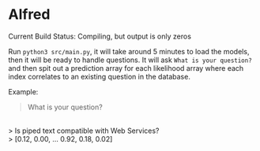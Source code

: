 # Alfred

Current Build Status: Compiling, but output is only zeros  

Run `python3 src/main.py`, it will take around 5 minutes to load the models, then it will be ready to handle questions.
It will ask `What is your question?` and then spit out a prediction array for each likelihood array where each index correlates to an existing question in the database.

Example:
> What is your question?
<br>
> Is piped text compatible with Web Services?
<br>
> [0.12, 0.00, ... 0.92, 0.18, 0.02]
